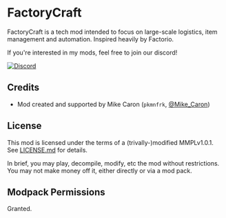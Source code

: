 # FactoryCraft

FactoryCraft is a tech mod intended to focus on large-scale logistics, item management and automation. Inspired heavily by Factorio.  

If you're interested in my mods, feel free to join our discord!

[![Discord](https://img.shields.io/discord/501821606062981121.svg?style=plastic&logo=discord)](https://discord.gg/S254Nuh)


## Credits

 * Mod created and supported by Mike Caron (`pkmnfrk`, [@Mike_Caron](https://twitter.com/Mike_Caron))
 
## License

This mod is licensed under the terms of a (trivally-)modified MMPLv1.0.1. See [LICENSE.md](LICENSE.md) for details.

In brief, you may play, decompile, modify, etc the mod without restrictions. You may not make money off it, either
directly or via a mod pack.

## Modpack Permissions

Granted.